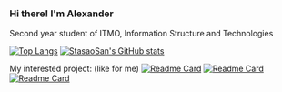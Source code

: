 ### Hi there! I'm Alexander

Second year student of ITMO, Information Structure and Technologies

[![Top Langs](https://github-readme-stats.vercel.app/api/top-langs/?username=StasaoSan&theme=radical&langs_count=8)](https://github.com/anuraghazra/github-readme-stats)
[![StasaoSan's GitHub stats](https://github-readme-stats.vercel.app/api?username=StasaoSan&show_icons=true&theme=radical)](https://github.com/anuraghazra/github-readme-stats)

My interested project: (like for me)
[![Readme Card](https://github-readme-stats.vercel.app/api/pin/?username=StasaoSan&repo=CSharp5&theme=radical)](https://github.com/anuraghazra/github-readme-stats)
[![Readme Card](https://github-readme-stats.vercel.app/api/pin/?username=StasaoSan&repo=CubicRubics&theme=radical)](https://github.com/anuraghazra/github-readme-stats)
[![Readme Card](https://github-readme-stats.vercel.app/api/pin/?username=StasaoSan&repo=workWithOscilographLSF&theme=radical)](https://github.com/anuraghazra/github-readme-stats)
